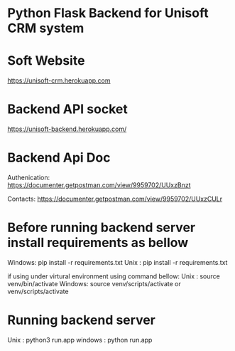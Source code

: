 # Python Flask Backend for Unisoft CRM system

# Soft Website
https://unisoft-crm.herokuapp.com

# Backend API socket
https://unisoft-backend.herokuapp.com/

# Backend Api Doc
Authenication: https://documenter.getpostman.com/view/9959702/UUxzBnzt

Contacts: https://documenter.getpostman.com/view/9959702/UUxzCULr


# Before running backend server install requirements as bellow

Windows: pip install -r requirements.txt
Unix   : pip install -r requirements.txt

if using under virtural environment using command bellow:
Unix   : source venv/bin/activate
Windows: source venv/scripts/activate  or  venv/scripts/activate

# Running backend server

Unix    : python3 run.app
windows : python run.app
